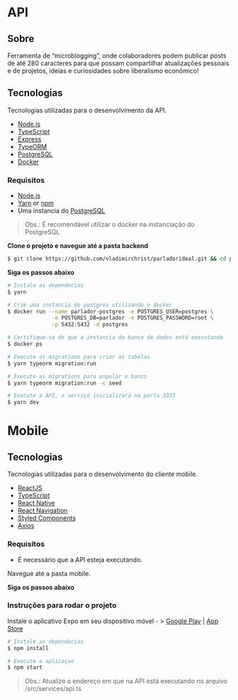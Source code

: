 # API

## Sobre
Ferramenta de “microblogging”, onde colaboradores podem publicar posts de até 280 caracteres para que possam compartilhar atualizações pessoais e de projetos, ideias e curiosidades sobre liberalismo econômico!


## Tecnologias

Tecnologias utilizadas para o desenvolvimento da API.

- [Node.js](https://nodejs.org/en/)
- [TypeScript](https://www.typescriptlang.org/)
- [Express](https://expressjs.com/pt-br/)
- [TypeORM](https://typeorm.io/#/)
- [PostgreSQL](https://www.postgresql.org/)
- [Docker](https://www.docker.com/)


### Requisitos

- [Node.js](https://nodejs.org/en/)
- [Yarn](https://classic.yarnpkg.com/) or [npm](https://www.npmjs.com/)
- Uma instancia do [PostgreSQL](https://www.postgresql.org/)

> Obs.: É recomendável utilizar o docker na instanciação do PostgreSQL

**Clone o projeto e navegue até a pasta backend**

```bash
$ git clone https://github.com/vladimirchrist/parladorideal.git && cd parladorideal/backend
```

**Siga os passos abaixo**

```bash
# Instale as dependecias
$ yarn

# Crie uma instancia do postgres utilizando o docker
$ docker run --name parlador-postgres -e POSTGRES_USER=postgres \
              -e POSTGRES_DB=parlador -e POSTGRES_PASSWORD=root \
              -p 5432:5432 -d postgres

# Certifique-se de que a instancia do banco de dados está executando
$ docker ps

# Execute as migrations para criar as tabelas
$ yarn typeorm migration:run

# Execute as migrations para popular o banco
$ yarn typeorm migration:run -c seed

# Execute a API, o serviço inicializará na porta 3333
$ yarn dev

```
# Mobile

## Tecnologias

Tecnologias utilizadas para o desenvolvimento do cliente mobile.

- [ReactJS](https://reactjs.org/)
- [TypeScript](https://www.typescriptlang.org/)
- [React Native](https://reactnative.dev/)
- [React Navigation](https://reactnavigation.org/)
- [Styled Components](https://styled-components.com/)
- [Axios](https://github.com/axios/axios)

### Requisitos

- É necessário que a API esteja executando.

Navegue até a pasta mobile.

**Siga os passos abaixo**


### Instruções para rodar o projeto
Instale o aplicativo Expo em seu dispositivo móvel - > [Google Play](https://play.google.com/store/apps/details?id=host.exp.exponent)  | [App Store](https://itunes.apple.com/app/apple-store/id982107779?pt=17102800&amp;ct=www&amp;mt=8)

```bash
# Instale as dependecias
$ npm install

# Execute a aplicaçao
$ npm start

```

> Obs.: Atualize o endereço em que na API está executando no arquivo /src/services/api.ts

